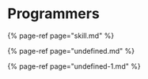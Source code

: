 # Programmers

{% page-ref page="skill.md" %}

{% page-ref page="undefined.md" %}

{% page-ref page="undefined-1.md" %}




